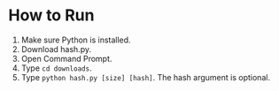 # How to Run

1. Make sure Python is installed.
2. Download hash.py.
3. Open Command Prompt.
4. Type `cd downloads`.
5. Type `python hash.py [size] [hash]`. The hash argument is optional.
